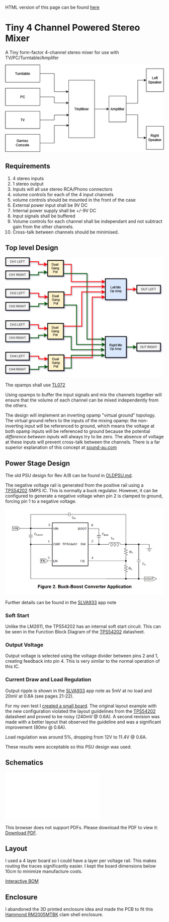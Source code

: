 HTML version of this page can be found [here](https://cracked-machine.github.io/Tiny4xPoweredStereoMixer/)

# Tiny 4 Channel Powered Stereo Mixer

A Tiny form-factor 4-channel stereo mixer for use with TV/PC/Turntable/Amplifer

![](doc/design/SystemContextDiagram.drawio.png)

## Requirements

1. 4 stereo inputs
2. 1 stereo output
3. Inputs will all use stereo RCA/Phono connectors
4. volume controls for each of the 4 input channels
5. volume controls should be mounted in the front of the case
6. External power input shall be 9V DC
7. Internal power supply shall be +/-9V DC
8. Input signals shall be buffered
9. Volume controls for each channel shall  be independant and not subtract gain from the other channels.
10. Cross-talk between channels should be minimised.
  
## Top level Design

![](doc/design/BlockDiagram.drawio.png)

The opamps shall use [TL072](https://www.ti.com/lit/gpn/TL072H)

Using opamps to buffer the input signals and mix the channels together will ensure that the volume of each channel can be mixed independently from the others.

The design will implement an inverting opamp "virtual  ground" topology. The virtual ground refers to the inputs of the mixing opamp: the non-inverting input will be referenced to ground, which means the voltage at both opamp inputs will be referenced to ground because the potential _difference between inputs_ will always try to be zero. The absence of voltage at these inputs will prevent cross-talk between the channels. There is a far superior explanation of this concept at [sound-au.com](https://sound-au.com/articles/audio-mixing.htm#s3)

## Power Stage Design

The old PSU design for Rev A/B can be found in [OLDPSU.md](OLDPSU.md).

The negative voltage rail is generated from the positive rail using a [TPS54202](https://www.ti.com/lit/ds/symlink/tps54202.pdf) SMPS IC. This is normally a buck regulator. However, it can be configured to generate a negative voltage when pin 2 is clamped to ground, forcing pin 1 to a negative voltage.

![](doc/design/TPS54202BuckBoostConverter.PNG)

Further details can be found in the [SLVA933](https://www.ti.com/lit/an/slva933/slva933.pdf) app note

### Soft Start

Unlike the LM2611, the TPS54202 has an internal soft start circuit. This can be seen in the Function Block Diagram of the [TPS54202](https://www.ti.com/lit/ds/symlink/tps54202.pdf) datasheet.

### Output Voltage 

Output voltage is selected using the voltage divider between pins 2 and 1, creating feedback into pin 4. This is very similar to the normal operation of this IC.

### Current Draw and Load Regulation

Output ripple is shown in the [SLVA933](https://www.ti.com/lit/an/slva933/slva933.pdf) app note as 5mV at no load and 20mV at 0.8A (see pages 21-22).

For my own test I [created a small board](https://github.com/cracked-machine/tps54202_inverting_breakout).
The original layout example with the new configuration violated the layout guiidelines from the [TPS54202](https://www.ti.com/lit/ds/symlink/tps54202.pdf) datasheet and proved to be noisy (240mV @ 0.6A). A second revision was made with a better layout that observed the guideline and was a significant improvement (80mv @ 0.6A).

Load regulation was around 5%, dropping from 12V to 11.4V @ 0.6A.

These results were acceptable so this PSU design was used.

## Schematics

<object data="doc/design/Tiny4xPoweredStereoMixer.pdf" type="application/pdf" width="100%" height="1000px">
    <embed src="doc/design/Tiny4xPoweredStereoMixer.pdf">
        <p>This browser does not support PDFs. Please download the PDF to view it: <a href="doc/design/Tiny4xPoweredStereoMixer.pdf">Download PDF</a>.</p>
    </embed>
</object>

## Layout

I used a 4 layer board so I could have a layer per voltage rail. This makes routing the traces significantly easier. I kept the board dimensions below 10cm to minimize manufacture costs. 

[Interactive BOM](https://cracked-machine.github.io/Tiny4xPoweredStereoMixer/doc/design/ibom.html)

## Enclosure

I abandoned the 3D printed enclosure idea and made the PCB to fit this [Hammond RM2005MTBK](https://www.hammfg.com/part/RM2005MTBK) clam shell enclosure.

